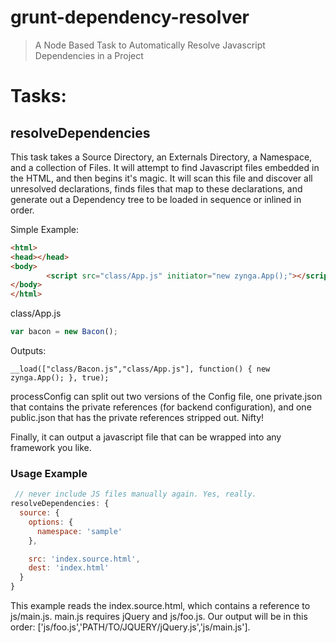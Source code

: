 # grunt-dependency-resolver

> A Node Based Task to Automatically Resolve Javascript Dependencies in a Project

# Tasks:

## resolveDependencies

This task takes a Source Directory, an Externals Directory, a Namespace, and a collection of Files.
It will attempt to find Javascript files embedded in the HTML, and then begins it's magic.
It will scan this file and discover all unresolved declarations, finds files that map to these declarations, and generate out a Dependency tree to be loaded in sequence or inlined in order.

Simple Example:
```html
<html>
<head></head>
<body>
		<script src="class/App.js" initiator="new zynga.App();"></script>
</body>
</html>
```

class/App.js
```js
var bacon = new Bacon();
```

Outputs:
```JS
__load(["class/Bacon.js","class/App.js"], function() { new zynga.App(); }, true);
```

processConfig can split out two versions of the Config file, one private.json that contains the private references (for backend configuration), and one public.json that has the private references stripped out. Nifty!

Finally, it can output a javascript file that can be wrapped into any framework you like.

### Usage Example

```js
 // never include JS files manually again. Yes, really.
resolveDependencies: {
  source: {
    options: {
      namespace: 'sample'
    },

    src: 'index.source.html',
    dest: 'index.html'
  }
}
```

This example reads the index.source.html, which contains a reference to js/main.js. main.js requires jQuery and js/foo.js. Our output will be in this order: ['js/foo.js','PATH/TO/JQUERY/jQuery.js','js/main.js'].
